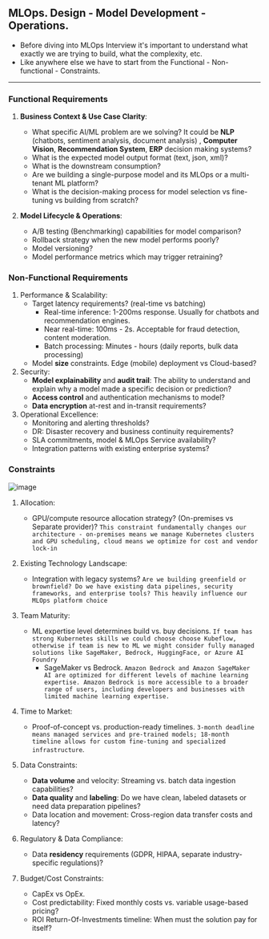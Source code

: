 ## MLOps. Design - Model Development - Operations.
* Before diving into MLOps Interview it's important to understand what exactly we are trying to build, what the complexity, etc.
* Like anywhere else we have to start from the Functional - Non-functional - Constraints.

---
### Functional Requirements
1. **Business Context & Use Case Clarity**:
   - What specific AI/ML problem are we solving? It could be **NLP** (chatbots, sentiment analysis, document analysis) , **Computer Vision**, **Recommendation System**, **ERP** decision making systems?
   - What is the expected model output format (text, json, xml)?
   - What is the downstream consumption?
   - Are we building a single-purpose model and its MLOps or a multi-tenant ML platform?
   - What is the decision-making process for model selection vs fine-tuning vs building from scratch?

2. **Model Lifecycle & Operations**:
   - A/B testing (Benchmarking) capabilities for model comparison?
   - Rollback strategy when the new model performs poorly?
   - Model versioning?
   - Model performance metrics which may trigger retraining?

### Non-Functional Requirements
1. Performance & Scalability:
   - Target latency requirements? (real-time vs batching)
      * Real-time inference: 1-200ms response. Usually for chatbots and recommendation engines.
      * Near real-time: 100ms - 2s. Acceptable for fraud detection, content moderation.
      * Batch processing: Minutes - hours (daily reports, bulk data processing)
   - Model **size** constraints. Edge (mobile) deployment vs Cloud-based?
2. Security:
   - **Model explainability** and **audit trail**: The ability to understand and explain why a model made a specific decision or prediction?
   - **Access control** and authentication mechanisms to model?
   - **Data encryption** at-rest and in-transit requirements?
3. Operational Excellence:
   - Monitoring and alerting thresholds?
   - DR: Disaster recovery and business continuity requirements?
   - SLA commitments, model & MLOps Service availability?
   - Integration patterns with existing enterprise systems?

### Constraints
![image](https://github.com/user-attachments/assets/67f4aa11-0725-4fa5-84c7-ac9d8524c95b)


1. Allocation:
   - GPU/compute resource allocation strategy? (On-premises vs Separate provider)? `This constraint fundamentally changes our architecture - on-premises means we manage Kubernetes clusters and GPU scheduling, cloud means we optimize for cost and vendor lock-in`
2. Existing Technology Landscape:
   - Integration with legacy systems? `Are we building greenfield or brownfield? Do we have existing data pipelines, security frameworks, and enterprise tools? This heavily influence our MLOps platform choice`
3. Team Maturity:
   - ML expertise level determines build vs. buy decisions. `If team has strong Kubernetes skills we could choose choose Kubeflow, otherwise if team is new to ML we might consider fully managed solutions like SageMaker, Bedrock, HuggingFace, or Azure AI Foundry`
       * SageMaker vs Bedrock. `Amazon Bedrock and Amazon SageMaker AI are optimized for different levels of machine learning expertise. Amazon Bedrock is more accessible to a broader range of users, including developers and businesses with limited machine learning expertise.` 
4. Time to Market:
   - Proof-of-concept vs. production-ready timelines. `3-month deadline means managed services and pre-trained models; 18-month timeline allows for custom fine-tuning and specialized infrastructure`.
5. Data Constraints:
   - **Data volume** and velocity: Streaming vs. batch data ingestion capabilities?
   - **Data quality** and **labeling**: Do we have clean, labeled datasets or need data preparation pipelines?
   - Data location and movement: Cross-region data transfer costs and latency?
6. Regulatory & Data Compliance:
   - Data **residency** requirements (GDPR, HIPAA, separate industry-specific regulations)?
  
7. Budget/Cost Constraints:
   - CapEx vs OpEx.
   - Cost predictability: Fixed monthly costs vs. variable usage-based pricing?
   - ROI Return-Of-Investments timeline: When must the solution pay for itself?
